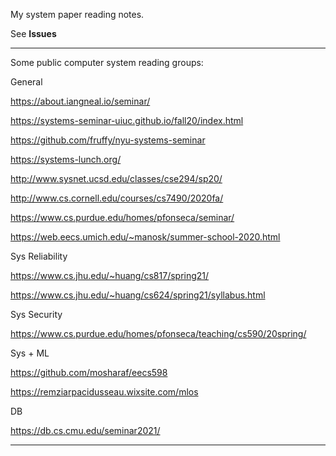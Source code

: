 My system paper reading notes.

See **Issues**

---------------------------------------------

Some public computer system reading groups:

General

https://about.iangneal.io/seminar/

https://systems-seminar-uiuc.github.io/fall20/index.html

https://github.com/fruffy/nyu-systems-seminar

https://systems-lunch.org/

http://www.sysnet.ucsd.edu/classes/cse294/sp20/

http://www.cs.cornell.edu/courses/cs7490/2020fa/

https://www.cs.purdue.edu/homes/pfonseca/seminar/

https://web.eecs.umich.edu/~manosk/summer-school-2020.html


Sys Reliability

https://www.cs.jhu.edu/~huang/cs817/spring21/

https://www.cs.jhu.edu/~huang/cs624/spring21/syllabus.html

Sys Security

https://www.cs.purdue.edu/homes/pfonseca/teaching/cs590/20spring/

Sys + ML

https://github.com/mosharaf/eecs598

https://remziarpacidusseau.wixsite.com/mlos

DB

https://db.cs.cmu.edu/seminar2021/



---------------------------------------------
